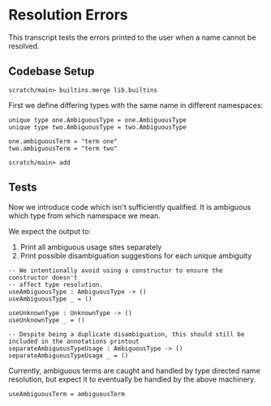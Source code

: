 # Resolution Errors

This transcript tests the errors printed to the user when a name cannot be resolved.

## Codebase Setup

```ucm
scratch/main> builtins.merge lib.builtins
```

First we define differing types with the same name in different namespaces:

```unison
unique type one.AmbiguousType = one.AmbiguousType
unique type two.AmbiguousType = two.AmbiguousType

one.ambiguousTerm = "term one"
two.ambiguousTerm = "term two"
```

```ucm
scratch/main> add
```

## Tests

Now we introduce code which isn't sufficiently qualified.
It is ambiguous which type from which namespace we mean.

We expect the output to:

1. Print all ambiguous usage sites separately
2. Print possible disambiguation suggestions for each unique ambiguity

```unison:error
-- We intentionally avoid using a constructor to ensure the constructor doesn't
-- affect type resolution.
useAmbiguousType : AmbiguousType -> ()
useAmbiguousType _ = ()

useUnknownType : UnknownType -> ()
useUnknownType _ = ()

-- Despite being a duplicate disambiguation, this should still be included in the annotations printout
separateAmbiguousTypeUsage : AmbiguousType -> ()
separateAmbiguousTypeUsage _ = ()
```

Currently, ambiguous terms are caught and handled by type directed name resolution,
but expect it to eventually be handled by the above machinery.

```unison:error
useAmbiguousTerm = ambiguousTerm
```
